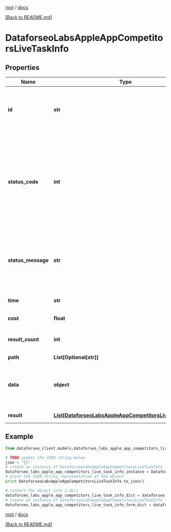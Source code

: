 [root](./../ "root") / [docs](./ "docs")

[[Back to README.md]](./../README.md "[Back to README.md]")

# DataforseoLabsAppleAppCompetitorsLiveTaskInfo

## Properties

Name | Type | Description | Notes
------------ | ------------- | ------------- | -------------
**id** | **str** | task identifier unique task identifier in our system in the UUID format | [optional]
**status_code** | **int** | status code of the task generated by DataForSEO, can be within the following range: 10000-60000 you can find the full list of the response codes here | [optional]
**status_message** | **str** | informational message of the task you can find the full list of general informational messages here | [optional]
**time** | **str** | execution time, seconds | [optional]
**cost** | **float** | total tasks cost, USD | [optional]
**result_count** | **int** | number of elements in the result array | [optional]
**path** | **List[Optional[str]]** | URL path | [optional]
**data** | **object** | contains the same parameters that you specified in the POST request | [optional]
**result** | [**List[DataforseoLabsAppleAppCompetitorsLiveResultInfo]**](DataforseoLabsAppleAppCompetitorsLiveResultInfo.md) | array of results | [optional]

## Example

```python
from dataforseo_client.models.dataforseo_labs_apple_app_competitors_live_task_info import DataforseoLabsAppleAppCompetitorsLiveTaskInfo

# TODO update the JSON string below
json = "{}"
# create an instance of DataforseoLabsAppleAppCompetitorsLiveTaskInfo from a JSON string
dataforseo_labs_apple_app_competitors_live_task_info_instance = DataforseoLabsAppleAppCompetitorsLiveTaskInfo.from_json(json)
# print the JSON string representation of the object
print DataforseoLabsAppleAppCompetitorsLiveTaskInfo.to_json()

# convert the object into a dict
dataforseo_labs_apple_app_competitors_live_task_info_dict = dataforseo_labs_apple_app_competitors_live_task_info_instance.to_dict()
# create an instance of DataforseoLabsAppleAppCompetitorsLiveTaskInfo from a dict
dataforseo_labs_apple_app_competitors_live_task_info_form_dict = dataforseo_labs_apple_app_competitors_live_task_info.from_dict(dataforseo_labs_apple_app_competitors_live_task_info_dict)
```

  

[root](./../ "root") / [docs](./ "docs")

[[Back to README.md]](./../README.md "[Back to README.md]")